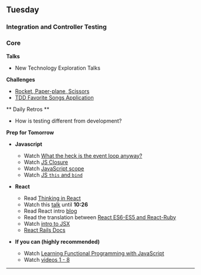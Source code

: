 ## Tuesday
### Integration and Controller Testing

### Core

**Talks**

- New Technology Exploration Talks

**Challenges**

- [Rocket, Paper-plane, Scissors](../../../../rocket-paperplane-scissors-challenge)
- [TDD Favorite Songs Application](../../../../tdd-favorite-songs-rails-challenge)

** Daily Retros **

- How is testing different from development?

**Prep for Tomorrow**

- **Javascript**
	- Watch [What the heck is the event loop anyway?](https://www.youtube.com/watch?v=8aGhZQkoFbQ)
	- Watch [JS Closure](https://www.youtube.com/watch?v=CQqwU2Ixu-U&index=5&list=PL0zVEGEvSaeEd9hlmCXrk5yUyqUag-n84)
	- Watch [JavaScript scope](https://www.youtube.com/watch?v=CQqwU2Ixu-U)
	- Watch [JS `this` and `bind`](https://www.youtube.com/watch?v=PIkA60I0dKU)


- **React**
	- Read [Thinking in React](https://facebook.github.io/react/docs/thinking-in-react.html)
	- Watch this [talk](https://www.youtube.com/watch?v=qqVbr_LaCIo) until **10:26**
	- Read React intro [blog](https://blog.risingstack.com/the-react-way-getting-started-tutorial/)
	- Read the translation between [React ES6-ES5 and React-Ruby](http://panw.weebly.com/programming/translation-for-react-es5-es6-and-if-react-was-in-ruby)
	- Watch [intro to JSX](https://frontendmasters.com/courses/react-intro/#v=mc66igcb45)
	- [React Rails Docs](https://github.com/reactjs/react-rails)


- **If you can (highly recommended)**
	- Watch [Learning Functional Programming with JavaScript](https://www.youtube.com/watch?v=e-5obm1G_FY)
	- Watch [videos 1 - 8](https://www.youtube.com/playlist?list=PL0zVEGEvSaeEd9hlmCXrk5yUyqUag-n84)

---
